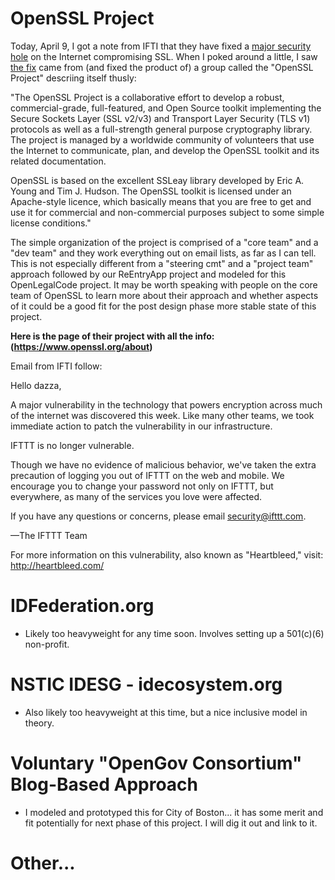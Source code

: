 
# OpenSSL Project

Today, April 9, I got a note from IFTI that they have fixed a [major security hole](http://heartbleed.com/) on the Internet compromising SSL.  When I poked around a little, I saw [the fix](https://www.openssl.org/news/secadv_20140407.txt) came from (and fixed the product of) a group called the "OpenSSL Project" descriing itself thusly:

"The OpenSSL Project is a collaborative effort to develop a robust, commercial-grade, full-featured, and Open Source toolkit implementing the Secure Sockets Layer (SSL v2/v3) and Transport Layer Security (TLS v1) protocols as well as a full-strength general purpose cryptography library. The project is managed by a worldwide community of volunteers that use the Internet to communicate, plan, and develop the OpenSSL toolkit and its related documentation.

OpenSSL is based on the excellent SSLeay library developed by Eric A. Young and Tim J. Hudson. The OpenSSL toolkit is licensed under an Apache-style licence, which basically means that you are free to get and use it for commercial and non-commercial purposes subject to some simple license conditions."


The simple organization of the project is comprised of a "core team" and a "dev team" and they work everything out on email lists, as far as I can tell.  This is not especially different from a "steering cmt" and a "project team" approach followed by our ReEntryApp project and modeled for this OpenLegalCode project. It may be worth speaking with people on the core team of OpenSSL to learn more about their approach and whether aspects of it could be a good fit for the post design phase more stable state of this project.

**Here is the page of their project with all the info: (https://www.openssl.org/about)**

Email from IFTI follow:

Hello dazza, 

A major vulnerability in the technology that powers encryption across much of the internet was discovered this week. Like many other teams, we took immediate action to patch the vulnerability in our infrastructure. 

IFTTT is no longer vulnerable. 

Though we have no evidence of malicious behavior, we've taken the extra precaution of logging you out of IFTTT on the web and mobile. We encourage you to change your password not only on IFTTT, but everywhere, as many of the services you love were affected. 

If you have any questions or concerns, please email security@ifttt.com. 

—The IFTTT Team 


For more information on this vulnerability, also known as "Heartbleed," visit: http://heartbleed.com/

# IDFederation.org

* Likely too heavyweight for any time soon.  Involves setting up a 501(c)(6) non-profit.

# NSTIC IDESG - idecosystem.org

* Also likely too heavyweight at this time, but a nice inclusive model in theory.

# Voluntary "OpenGov Consortium" Blog-Based Approach

* I modeled and prototyped this for City of Boston... it has some merit and fit potentially for next phase of this project.  I will dig it out and link to it. 

# Other... 
